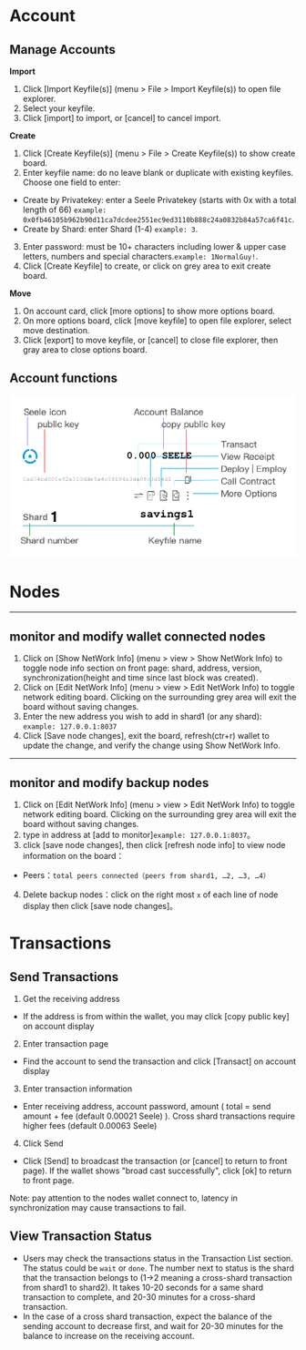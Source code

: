 # Account 

## Manage Accounts

**Import** 

1. Click [Import Keyfile(s)] (menu > File > Import Keyfile(s)) to open file explorer.
2. Select your keyfile.
3. Click [import] to import, or [cancel] to cancel import.

**Create**

1. Click [Create Keyfile(s)] (menu > File > Create Keyfile(s)) to show create board.
2. Enter keyfile name: do no leave blank or duplicate with existing keyfiles. Choose one field to enter:
  - Create by Privatekey: enter a Seele Privatekey (starts with 0x with a total length of 66) ```example: 0x0fb46105b962b90d11ca7dcdee2551ec9ed3110b888c24a0832b84a57ca6f41c```.
  - Create by Shard: enter Shard (1-4) ```example: 3```.
3. Enter password: must be 10+ characters including lower & upper case letters, numbers and special characters.```example: 1NormalGuy!```.
4. Click [Create Keyfile] to create, or click on grey area to exit create board.

**Move** 

1. On account card, click [more options] to show more options board.
2. On more options board, click [move keyfile] to open file explorer, select move destination.
3. Click [export] to move keyfile, or [cancel] to close file explorer, then gray area to close options board.

## Account functions

![account card](imgs/accountCard.png)

# Nodes

---
## monitor and modify wallet connected nodes

1. Click on [Show NetWork Info] (menu > view > Show NetWork Info) to toggle node info section on front page: shard, address, version, synchronization(height and time since last block was created).
2. Click on [Edit NetWork Info] (menu > view > Edit NetWork Info) to toggle network editing board. Clicking on the surrounding grey area will exit the board without saving changes. 
3. Enter the new address you wish to add in shard1 (or any shard): `example: 127.0.0.1:8037`
4. Click [Save node changes], exit the board, refresh(ctr+r) wallet to update the change, and verify the change using Show NetWork Info.

---
## monitor and modify backup nodes
1. Click on [Edit NetWork Info] (menu > view > Edit NetWork Info) to toggle network editing board. Clicking on the surrounding grey area will exit the board without saving changes. 
2. type in address at [add to monitor]```example: 127.0.0.1:8037```。
3. click [save node changes], then click [refresh node info] to view node information on the board：
  * Peers：```total peers connected（peers from shard1, …2, …3, …4）```
4. Delete backup nodes：click on the right most ```x``` of each line of node display then click [save node changes]。

# Transactions

## Send Transactions

1. Get the receiving address
  - If the address is from within the wallet, you may click [copy public key] on account display
2. Enter transaction page
  - Find the account to send the transaction and click [Transact] on account display
3. Enter transaction information
  - Enter receiving address, account password, amount ( total = send amount + fee (default 0.00021 Seele) ). Cross shard transactions require higher fees (default 0.00063 Seele)
4. Click Send
  - Click [Send] to broadcast the transaction (or [cancel] to return to front page). If the wallet shows "broad cast successfully", click [ok] to return to front page. 

Note: pay attention to the nodes wallet connect to, latency in synchronization may cause transactions to fail. 

## View Transaction Status

- Users may check the transactions status in the Transaction List section. The status could be ```wait``` or ```done```. The number next to status is the shard that the transaction belongs to (1→2 meaning a cross-shard transaction from shard1 to shard2). It takes 10-20 seconds for a same shard transaction to complete, and 20-30 minutes for a cross-shard transaction. 
- In the case of a cross shard transaction, expect the balance of the sending account to decrease first, and wait for 20-30 minutes for the balance to increase on the receiving account. 

